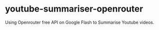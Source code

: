# youtube-summariser-openrouter
Using Openrouter free API on Google Flash to Summarise Youtube videos.
